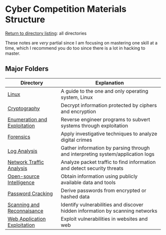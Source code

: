 # Cyber Competition Materials Structure
[Return to directory listing](https://github.com/hpu-panthersec): all directories

These notes are _very_ partial since I am focusing on mastering one skill at a time, which I recommend you do too since there is a lot in hacking to master.

## Major Folders
| Directory | Explanation |
| --------- | ----------- |
| [Linux](https://github.com/hpu-panthersec/cyber-comp-materials/tree/main/linux) | A guide to the one and only operating system, Linux |
| [Cryptography](https://github.com/hpu-panthersec/cyber-comp-materials/tree/main/cryptography) | Decrypt information protected by ciphers and encryption |
| [Enumeration and Exploitation](https://github.com/hpu-panthersec/cyber-comp-materials/tree/main/enumeration-and-exploitation) | Reverse engineer programs to subvert systems through exploitation |
| [Forensics](https://github.com/hpu-panthersec/cyber-comp-materials/tree/main/forensics) | Apply investigative techniques to analyze digital crimes |
| [Log Analysis](https://github.com/hpu-panthersec/cyber-comp-materials/tree/main/log-analysis) | Gather information by parsing through and interpreting system/application logs | 
| [Network Traffic Analysis](https://github.com/hpu-panthersec/cyber-comp-materials/tree/main/network-traffic-analysis) | Analyze packet traffic to find information and detect security threats | 
| [Open-source Intelligence](https://github.com/hpu-panthersec/cyber-comp-materials/tree/main/open-source-intelligence) | Obtain information using publicly available data and tools |
| [Password Cracking](https://github.com/hpu-panthersec/cyber-comp-materials/tree/main/password-cracking) | Derive passwords from encrypted or hashed data |
| [Scanning and Reconnaisance](https://github.com/hpu-panthersec/cyber-comp-materials/tree/main/scanning-and-reconnaissance) | Identify vulnerabilities and discover hidden information by scanning networks |
| [Web Application Exploitation](https://github.com/hpu-panthersec/cyber-comp-materials/tree/main/web-application-exploitation) | Exploit vulnerabilities in websites and web |
